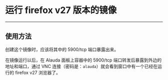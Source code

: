 # 运行 firefox v27 版本的镜像
----

## 使用方法

创建这个镜像时，应该将其中的 5900/tcp 端口暴露出来。

在镜像运行以后，在 Alauda 面板上容器中的 5900/tcp 端口转发后暴露到外边的地址和端口，通过 VNC 连接（密码是：`alauda`）就会看到窗口中有一个已经在运行的 firefox v27 浏览器了。
